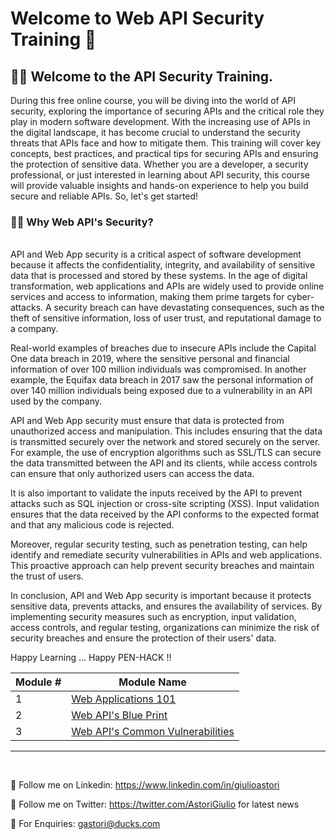 

# Welcome to Web API Security Training 👋

## 🙋‍♀️ Welcome to the API Security Training. 

During this free online course, you will be diving into the world of API security, exploring the importance of securing APIs and the critical role they play in modern software development. With the increasing use of APIs in the digital landscape, it has become crucial to understand the security threats that APIs face and how to mitigate them. This training will cover key concepts, best practices, and practical tips for securing APIs and ensuring the protection of sensitive data. Whether you are a developer, a security professional, or just interested in learning about API security, this course will provide valuable insights and hands-on experience to help you build secure and reliable APIs. So, let's get started!<br>


### 👩‍💻 Why Web API's Security?
<br>
API and Web App security is a critical aspect of software development because it affects the confidentiality, integrity, and availability of sensitive data that is processed and stored by these systems. In the age of digital transformation, web applications and APIs are widely used to provide online services and access to information, making them prime targets for cyber-attacks. A security breach can have devastating consequences, such as the theft of sensitive information, loss of user trust, and reputational damage to a company.

Real-world examples of breaches due to insecure APIs include the Capital One data breach in 2019, where the sensitive personal and financial information of over 100 million individuals was compromised. In another example, the Equifax data breach in 2017 saw the personal information of over 140 million individuals being exposed due to a vulnerability in an API used by the company.

API and Web App security must ensure that data is protected from unauthorized access and manipulation. This includes ensuring that the data is transmitted securely over the network and stored securely on the server. For example, the use of encryption algorithms such as SSL/TLS can secure the data transmitted between the API and its clients, while access controls can ensure that only authorized users can access the data.

It is also important to validate the inputs received by the API to prevent attacks such as SQL injection or cross-site scripting (XSS). Input validation ensures that the data received by the API conforms to the expected format and that any malicious code is rejected.

Moreover, regular security testing, such as penetration testing, can help identify and remediate security vulnerabilities in APIs and web applications. This proactive approach can help prevent security breaches and maintain the trust of users.

In conclusion, API and Web App security is important because it protects sensitive data, prevents attacks, and ensures the availability of services. By implementing security measures such as encryption, input validation, access controls, and regular testing, organizations can minimize the risk of security breaches and ensure the protection of their users' data.

Happy Learning ... Happy PEN-HACK !!

|Module #|Module Name|
|--------|-----------|
| 1 | [Web Applications 101](https://github.com/gastori/api_security/blob/main/module_1_web_app_101/web_app_101.md)|
| 2 | [Web API's Blue Print](https://github.com/gastori/api_security/blob/main/module_2_api_bp/api_blueprint.md)|
| 3 | [Web API's Common Vulnerabilities](https://github.com/gastori/api_security/blob/main/module_3_common_vul/common_vul.md)|

--- 
<br> 

👋 Follow me on Linkedin: https://www.linkedin.com/in/giulioastori

👋 Follow me on Twitter: https://twitter.com/AstoriGiulio for latest news

🧙 For Enquiries: gastori@ducks.com 






